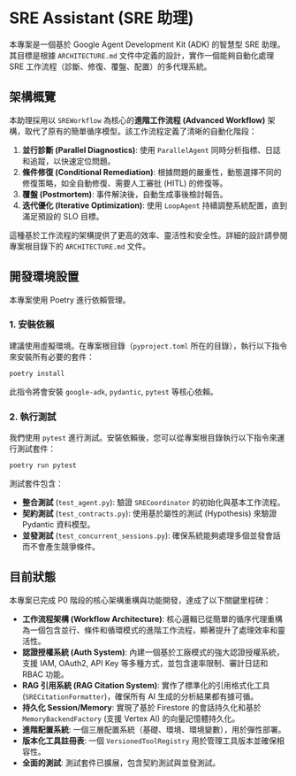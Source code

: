 # SRE Assistant (SRE 助理)

本專案是一個基於 Google Agent Development Kit (ADK) 的智慧型 SRE 助理。其目標是根據 `ARCHITECTURE.md` 文件中定義的設計，實作一個能夠自動化處理 SRE 工作流程（診斷、修復、覆盤、配置）的多代理系統。

## 架構概覽

本助理採用以 `SREWorkflow` 為核心的**進階工作流程 (Advanced Workflow)** 架構，取代了原有的簡單循序模型。該工作流程定義了清晰的自動化階段：

1.  **並行診斷 (Parallel Diagnostics)**: 使用 `ParallelAgent` 同時分析指標、日誌和追蹤，以快速定位問題。
2.  **條件修復 (Conditional Remediation)**: 根據問題的嚴重性，動態選擇不同的修復策略，如全自動修復、需要人工審批 (HITL) 的修復等。
3.  **覆盤 (Postmortem)**: 事件解決後，自動生成事後檢討報告。
4.  **迭代優化 (Iterative Optimization)**: 使用 `LoopAgent` 持續調整系統配置，直到滿足預設的 SLO 目標。

這種基於工作流程的架構提供了更高的效率、靈活性和安全性。詳細的設計請參閱專案根目錄下的 `ARCHITECTURE.md` 文件。

## 開發環境設置

本專案使用 Poetry 進行依賴管理。

### 1. 安裝依賴

建議使用虛擬環境。在專案根目錄（`pyproject.toml` 所在的目錄），執行以下指令來安裝所有必要的套件：

```bash
poetry install
```

此指令將會安裝 `google-adk`, `pydantic`, `pytest` 等核心依賴。

### 2. 執行測試

我們使用 `pytest` 進行測試。安裝依賴後，您可以從專案根目錄執行以下指令來運行測試套件：

```bash
poetry run pytest
```

測試套件包含：
- **整合測試** (`test_agent.py`): 驗證 `SRECoordinator` 的初始化與基本工作流程。
- **契約測試** (`test_contracts.py`): 使用基於屬性的測試 (Hypothesis) 來驗證 Pydantic 資料模型。
- **並發測試** (`test_concurrent_sessions.py`): 確保系統能夠處理多個並發會話而不會產生競爭條件。

## 目前狀態

本專案已完成 P0 階段的核心架構重構與功能開發，達成了以下關鍵里程碑：

- **工作流程架構 (Workflow Architecture)**: 核心邏輯已從簡單的循序代理重構為一個包含並行、條件和循環模式的進階工作流程，顯著提升了處理效率和靈活性。
- **認證授權系統 (Auth System)**: 內建一個基於工廠模式的強大認證授權系統，支援 IAM, OAuth2, API Key 等多種方式，並包含速率限制、審計日誌和 RBAC 功能。
- **RAG 引用系統 (RAG Citation System)**: 實作了標準化的引用格式化工具 (`SRECitationFormatter`)，確保所有 AI 生成的分析結果都有據可循。
- **持久化 Session/Memory**: 實現了基於 Firestore 的會話持久化和基於 `MemoryBackendFactory` (支援 Vertex AI) 的向量記憶體持久化。
- **進階配置系統**: 一個三層配置系統（基礎、環境、環境變數），用於彈性部署。
- **版本化工具註冊表**: 一個 `VersionedToolRegistry` 用於管理工具版本並確保相容性。
- **全面的測試**: 測試套件已擴展，包含契約測試與並發測試。
